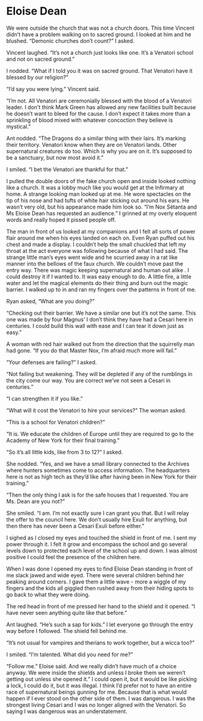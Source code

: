 # Eloise Dean

We were outside the church that was not a church doors. This time Vincent didn’t have a problem walking on to sacred ground. I looked at him and he blushed. “Demonic churches don’t count?” I asked.

Vincent laughed. “It’s not a church just looks like one. It’s a Venatori school and not on sacred ground.”

I nodded. “What if I told you it was on sacred ground. That Venatori have it blessed by our religion?”

“I’d say you were lying.” Vincent said.

“I’m not. All Venatori are ceremonially blessed with the blood of a Venatori leader. I don’t think Mark Green has allowed any new facilities built because he doesn’t want to bleed for the cause. I don’t expect it takes more than a sprinkling of blood mixed with whatever concoction they believe is mystical.”

Ant nodded. “The Dragons do a similar thing with their lairs. It’s marking their territory. Venatori know when they are on Venatori lands. Other supernatural creatures do too. Which is why you are on it. It’s supposed to be a sanctuary, but now most avoid it.”

I smiled. “I bet the Venatori are thankful for that.”

I pulled the double doors of the fake church open and inside looked nothing like a church. It was a lobby much like you would get at the Infirmary at home. A strange looking man looked up at me. He wore spectacles on the tip of his nose and had tufts of white hair sticking out around his ears. He wasn’t very old, but his appearance made him look so. “I’m Nox Sétanta and Ms Eloise Dean has requested an audience.” I grinned at my overly eloquent words and really hoped it pissed people off.

The man in front of us looked at my companions and I felt all sorts of power flair around me when his eyes landed on each on. Even Ryan puffed out his chest and made a display. I couldn’t help the small chuckled that left my throat at the act everyone was following because of what I had said. The strange little man’s eyes went wide and he scurried away in a rat like manner into the bellows of the faux church. We couldn’t move past the entry way. There was magic keeping supernatural and human out alike . I could destroy it if I wanted to. It was easy enough to do. A little fire, a little water and let the magical elements do their thing and burn out the magic barrier. I walked up to in and ran my fingers over the patterns in front of me.

Ryan asked, “What are you doing?”

“Checking out their barrier. We have a similar one but it’s not the same. This one was made by four Magnus’ I don’t think they have had a Cesari here in centuries. I could build this wall with ease and I can tear it down just as easy.”

A woman with red hair walked out from the direction that the squirrelly man had gone. “If you do that Master Nox, I’m afraid much more will fail.”

“Your defenses are failing?” I asked.

“Not failing but weakening. They will be depleted if any of the rumblings in the city come our way. You are correct we’ve not seen a Cesari in centuries.”

“I can strengthen it if you like.”

“What will it cost the Venatori to hire your services?” The woman asked.

“This is a school for Venatori children?”

“It is. We educate the children of Europe until they are required to go to the Academy of New York for their final training.”

“So it’s all little kids, like from 3 to 12?” I asked.

She nodded. “Yes, and we have a small library connected to the Archives where hunters sometimes come to access information. The headquarters here is not as high tech as they’d like after having been in New York for their training.”

“Then the only thing I ask is for the safe houses that I requested. You are Ms. Dean are you not?”

She smiled. “I am. I’m not exactly sure I can grant you that. But I will relay the offer to the council here. We don’t usually hire Exuli for anything, but then there has never been a Cesari Exuli before either.”

I sighed as I closed my eyes and touched the shield in front of me. I sent my power through it. I felt it grow and encompass the school and go several levels down to protected each level of the school up and down. I was almost positive I could feel the presence of the children here.

When I was done I opened my eyes to find Eloise Dean standing in front of me slack jawed and wide eyed. There were several children behind her peaking around corners. I gave them a little wave - more a wiggle of my fingers and the kids all giggled then rushed away from their hiding spots to go back to what they were doing.

The red head in front of me pressed her hand to the shield and it opened. “I have never seen anything quite like that before.”

Ant laughed. “He’s such a sap for kids.” I let everyone go through the entry way before I followed. The shield fell behind me.

“It’s not usual for vampires and therians to work together, but a wicca too?”

I smiled. “I’m talented. What did you need for me?”

“Follow me.” Eloise said. And we really didn’t have much of a choice anyway. We were inside the shields and unless I broke them we weren’t getting out unless she opened it.” I could open it, but it would be like picking a lock, I could do it, but it was illegal. I think I’d prefer not to have an entire race of supernatural beings gunning for me. Because that is what would happen if I ever stood on the other side of them. I was dangerous. I was the strongest living Cesari and I was no longer aligned with the Venatori. So saying I was dangerous was an understatement.